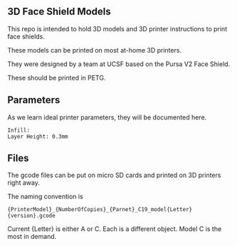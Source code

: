 ## 3D Face Shield Models


This repo is intended to hold 3D models and 3D printer instructions to print face shields.

These models can be printed on most at-home 3D printers.

They were designed by a team at UCSF based on the Pursa V2 Face Shield.

These should be printed in PETG.

## Parameters

As we learn ideal printer parameters, they will be documented here.



	Infill: 
	Layer Height: 0.3mm



## Files

The gcode files can be put on micro SD cards and printed on 3D printers right away.

The naming convention is


	{PrinterModel}_{NumberOfCopies}_{Parnet}_C19_model{Letter}{version}.gcode


Current {Letter} is either A or C. Each is a different object. Model C is the most in demand.
